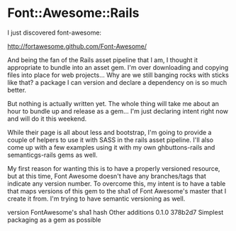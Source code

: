 # Font::Awesome::Rails

I just discovered font-awesome:

http://fortawesome.github.com/Font-Awesome/

And being the fan of the Rails asset pipeline that I am, I thought it appropriate to bundle into an asset gem.  I'm over downloading and copying files into place for web projects... Why are we still banging rocks with sticks like that?  a package I can version and declare a dependency on is so much better.


But nothing is actually written yet.  The whole thing will take me about an hour to bundle up and release as a gem... I'm just declaring intent right now and will do it this weekend.

While their page is all about less and bootstrap, I'm going to provide a couple of helpers to use it with SASS in the rails asset pipeline.  I'll also come up with a few examples using it with my own ghbuttons-rails and semanticgs-rails gems as well.


My first reason for wanting this is to have a properly versioned resource, but at this time, Font Awesome doesn't have any branches/tags that indicate any version number.  To overcome this, my intent is to have a table that maps versions of this gem to the sha1 of Font Awesome's master that I create it from.  I'm trying to have semantic versioning as well.

version    FontAwesome's sha1 hash       Other additions
0.1.0      378b2d7                       Simplest packaging as a gem as possible